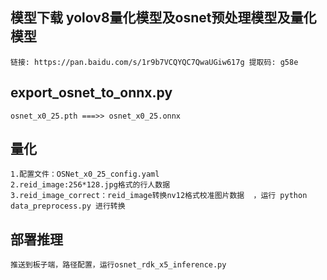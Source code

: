 

## 模型下载 yolov8量化模型及osnet预处理模型及量化模型
    链接: https://pan.baidu.com/s/1r9b7VCQYQC7QwaUGiw617g 提取码: g58e


## export_osnet_to_onnx.py

    osnet_x0_25.pth ===>> osnet_x0_25.onnx


## 量化
    1.配置文件：OSNet_x0_25_config.yaml
    2.reid_image:256*128.jpg格式的行人数据
    3.reid_image_correct：reid_image转换nv12格式校准图片数据  ，运行 python data_preprocess.py 进行转换
    

## 部署推理 
    推送到板子端，路径配置，运行osnet_rdk_x5_inference.py
    